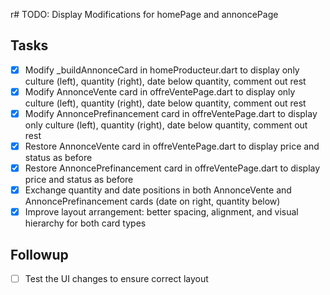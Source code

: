 r# TODO: Display Modifications for homePage and annoncePage

## Tasks
- [x] Modify _buildAnnonceCard in homeProducteur.dart to display only culture (left), quantity (right), date below quantity, comment out rest
- [x] Modify AnnonceVente card in offreVentePage.dart to display only culture (left), quantity (right), date below quantity, comment out rest
- [x] Modify AnnoncePrefinancement card in offreVentePage.dart to display only culture (left), quantity (right), date below quantity, comment out rest
- [x] Restore AnnonceVente card in offreVentePage.dart to display price and status as before
- [x] Restore AnnoncePrefinancement card in offreVentePage.dart to display price and status as before
- [x] Exchange quantity and date positions in both AnnonceVente and AnnoncePrefinancement cards (date on right, quantity below)
- [x] Improve layout arrangement: better spacing, alignment, and visual hierarchy for both card types

## Followup
- [ ] Test the UI changes to ensure correct layout
